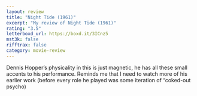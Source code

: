 ```yaml
---
layout: review
title: "Night Tide (1961)"
excerpt: "My review of Night Tide (1961)"
rating: "3.5"
letterboxd_url: https://boxd.it/3ICnz5
mst3k: false
rifftrax: false
category: movie-review
---
```


Dennis Hopper’s physicality in this is just magnetic, he has all these small accents to his performance. Reminds me that I need to watch more of his earlier work (before every role he played was some iteration of “coked-out psycho)
